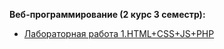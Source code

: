 <b>Веб-программирование (2 курс 3 семестр):</b>  

- [Лабораторная работа 1.HTML+CSS+JS+PHP](https://github.com/alinaagnistova/web_lab1) 
